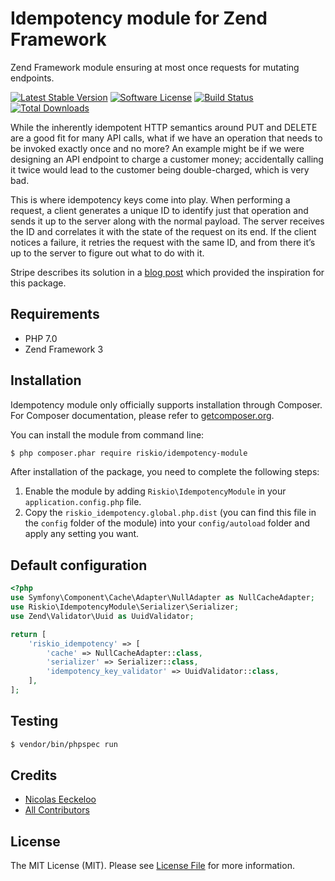 Idempotency module for Zend Framework
=====================================

Zend Framework module ensuring at most once requests for mutating endpoints.

[![Latest Stable Version](http://img.shields.io/packagist/v/riskio/idempotency-module.svg?style=flat-square)](https://packagist.org/packages/riskio/idempotency-module)
[![Software License](https://img.shields.io/badge/license-MIT-brightgreen.svg?style=flat-square)](LICENSE)
[![Build Status](https://img.shields.io/travis/RiskioFr/idempotency-module.svg?style=flat-square)](http://travis-ci.org/RiskioFr/idempotency-module)
[![Total Downloads](http://img.shields.io/packagist/dt/riskio/idempotency-module.svg?style=flat-square)](https://packagist.org/packages/riskio/idempotency-module)

While the inherently idempotent HTTP semantics around PUT and DELETE are a good fit for many API calls, what if we have an operation that needs to be invoked exactly once and no more? An example might be if we were designing an API endpoint to charge a customer money; accidentally calling it twice would lead to the customer being double-charged, which is very bad.

This is where idempotency keys come into play. When performing a request, a client generates a unique ID to identify just that operation and sends it up to the server along with the normal payload. The server receives the ID and correlates it with the state of the request on its end. If the client notices a failure, it retries the request with the same ID, and from there it’s up to the server to figure out what to do with it.

Stripe describes its solution in a [blog post](https://stripe.com/blog/idempotency) which provided the inspiration for this package.

Requirements
------------

* PHP 7.0
* Zend Framework 3

Installation
------------

Idempotency module only officially supports installation through Composer. For Composer documentation, please refer to
[getcomposer.org](http://getcomposer.org/).

You can install the module from command line:
```sh
$ php composer.phar require riskio/idempotency-module
```

After installation of the package, you need to complete the following steps:

 1. Enable the module by adding `Riskio\IdempotencyModule` in your `application.config.php` file.
 2. Copy the `riskio_idempotency.global.php.dist` (you can find this file in the `config` folder of the module) into
your `config/autoload` folder and apply any setting you want.

Default configuration
---------------------

```php
<?php
use Symfony\Component\Cache\Adapter\NullAdapter as NullCacheAdapter;
use Riskio\IdempotencyModule\Serializer\Serializer;
use Zend\Validator\Uuid as UuidValidator;

return [
    'riskio_idempotency' => [
        'cache' => NullCacheAdapter::class,
        'serializer' => Serializer::class,
        'idempotency_key_validator' => UuidValidator::class,
    ],
];
```

## Testing

``` bash
$ vendor/bin/phpspec run
```

## Credits

- [Nicolas Eeckeloo](https://github.com/neeckeloo)
- [All Contributors](https://github.com/RiskioFr/idempotency-module/contributors)


## License

The MIT License (MIT). Please see [License File](https://github.com/RiskioFr/idempotency-module/blob/master/LICENSE) for more information.
